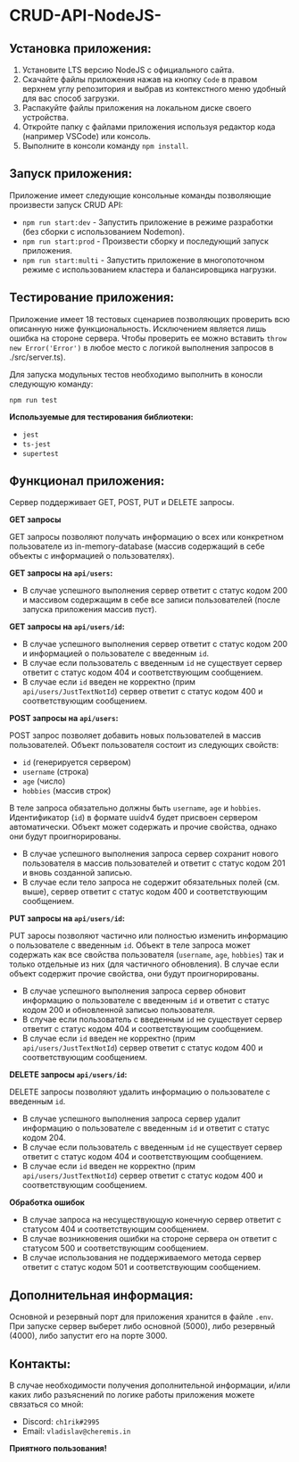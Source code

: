 # CRUD-API-NodeJS-

## Установка приложения:

1. Установите LTS версию NodeJS с официального сайта.
2. Скачайте файлы приложения нажав на кнопку `Code` в правом верхнем углу репозитория и выбрав из контекстного меню удобный для вас способ загрузки.
3. Распакуйте файлы приложения на локальном диске своего устройства.
4. Откройте папку с файлами приложения используя редактор кода (например VSCode) или консоль.
5. Выполните в консоли команду `npm install`.

## Запуск приложения:

Приложение имеет следующие консольные команды позволяющие произвести запуск CRUD API:

- `npm run start:dev` - Запустить приложение в режиме разработки (без сборки с использованием Nodemon).
- `npm run start:prod` - Произвести сборку и последующий запуск приложения.
- `npm run start:multi` - Запустить приложение в многопоточном режиме с использованием кластера и балансировщика нагрузки.

## Тестирование приложения:

Приложение имеет 18 тестовых сценариев позволяющих проверить всю описанную ниже функциональность.
Исключением является лишь ошибка на стороне сервера. Чтобы проверить ее можно вставить `throw new Error('Error')` в любое место с логикой выполнения запросов в ./src/server.ts).

Для запуска модульных тестов необходимо выполнить в коносли следующую команду:

`npm run test`

**Используемые для тестирования библиотеки:**

- `jest`
- `ts-jest`
- `supertest`

## Функционал приложения:

Сервер поддерживает GET, POST, PUT и DELETE запросы.

**GET запросы**

GET запросы позволяют получать информацию о всех или конкретном пользователе из in-memory-database (массив содержащий в себе объекты с информацией о пользователях).

**GET запросы на `api/users`:**

- В случае успешного выполнения сервер ответит с статус кодом 200 и массивом содержащим в себе все записи пользователей (после запуска приложения массив пуст).

**GET запросы на `api/users/id`:**

- В случае успешного выполнения сервер ответит с статус кодом 200 и информацией о пользователе с введенным `id`.
- В случае если пользователь с введенным `id` не существует сервер ответит с статус кодом 404 и соответствующим сообщением.
- В случае если `id` введен не корректно (прим `api/users/JustTextNotId`) сервер ответит с статус кодом 400 и соответствующим сообщением.

**POST запросы на `api/users`:**

POST запрос позволяет добавить новых пользователей в массив пользователей.
Объект пользователя состоит из следующих свойств:

- `id` (генерируется сервером)
- `username` (строка)
- `age` (число)
- `hobbies` (массив строк)

В теле запроса обязательно должны быть `username`, `age` и `hobbies`. Идентификатор (`id`) в формате uuidv4 будет присвоен сервером автоматически. Объект может содержать и прочие свойства, однако они будут проигнорированы.

- В случае успешного выполнения запроса сервер сохранит нового пользователя в массив пользователей и ответит с статус кодом 201 и вновь созданной записью.
- В случае если тело запроса не содержит обязательных полей (см. выше), сервер ответит с статус кодом 400 и соответствующим сообщением.

**PUT запросы на `api/users/id`:**

PUT заросы позволяют частично или полностью изменить информацию о пользователе с введенным `id`.
Объект в теле запроса может содержать как все свойства пользователя (`username`, `age`, `hobbies`) так и только отдельные из них (для частичного обновления). В случае если объект содержит прочие свойства, они будут проигнорированы.

- В случае успешного выполнения запроса сервер обновит информацию о пользователе с введенным `id` и ответит с статус кодом 200 и обновленной записью пользователя.
- В случае если пользователь с введенным `id` не существует сервер ответит с статус кодом 404 и соответствующим сообщением.
- В случае если `id` введен не корректно (прим `api/users/JustTextNotId`) сервер ответит с статус кодом 400 и соответствующим сообщением.

**DELETE запросы `api/users/id`:**

DELETE запросы позволяют удалить информацию о пользователе с введенным `id`.

- В случае успешного выполнения запроса сервер удалит информацию о пользователе с введенным `id` и ответит с статус кодом 204.
- В случае если пользователь с введенным `id` не существует сервер ответит с статус кодом 404 и соответствующим сообщением.
- В случае если `id` введен не корректно (прим `api/users/JustTextNotId`) сервер ответит с статус кодом 400 и соответствующим сообщением.

**Обработка ошибок**

- В случае запроса на несуществующую конечную сервер ответит с статусом 404 и соответствующим сообщением.
- В случае возникновения ошибки на стороне сервера он ответит с статусом 500 и соответствующим сообщением.
- В случае использования не поддерживаемого метода сервер ответит с статус кодом 501 и соответствующим сообщением.

## Дополнительная информация:

Основной и резервный порт для приложения хранится в файле `.env`. При запуске сервер выберет либо основной (5000), либо резервный (4000), либо запустит его на порте 3000.

## Контакты:

В случае необходимости получения дополнительной информации, и/или каких либо разъяснений по логике работы приложения можете связаться со мной:

- Discord: `ch1rik#2995`
- Email: `vladislav@cheremis.in`

**Приятного пользования!**
